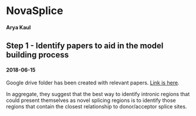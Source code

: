 # NovaSplice
#### Arya Kaul



## Step 1 - Identify papers to aid in the model building process

#### 2018-06-15
Google drive folder has been created with relevant papers. [Link is here](https://drive.google.com/drive/folders/14_M6-YHQTlVhZLqZwtEI6FyJ9Phcl88U?usp=sharing).

In aggregate, they suggest that the best way to identify intronic regions that could present themselves as novel splicing regions is to identify those regions that contain the closest relationship to donor/acceptor splice sites.


